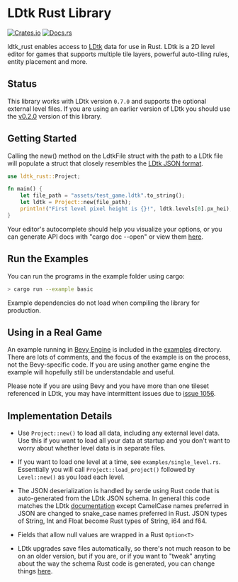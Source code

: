 
# LDtk Rust Library

[![Crates.io](https://img.shields.io/crates/v/ldtk_rust.svg)](https://crates.io/crates/ldtk_rust)
[![Docs.rs](https://docs.rs/ldtk_rust/badge.svg)](https://docs.rs/ldtk_rust)

ldtk_rust enables access to [LDtk](https://ldtk.io) data for use in Rust.
LDtk is a 2D level editor for games that supports multiple tile layers, powerful
auto-tiling rules, entity placement and more.

## Status

This library works with LDtk version `0.7.0` and supports the optional external
level files. If you are using an earlier version of LDtk you should use the 
[v0.2.0](https://github.com/estivate/ldtk_rust/releases/tag/v0.2.0) version
of this library.

## Getting Started

Calling the new() method on the LdtkFile struct with the path to a LDtk file will
populate a struct that closely resembles the [LDtk JSON format](https://ldtk.io/json/).

```rust
use ldtk_rust::Project;

fn main() {
    let file_path = "assets/test_game.ldtk".to_string();
    let ldtk = Project::new(file_path);
    println!("First level pixel height is {}!", ldtk.levels[0].px_hei);
}
```

Your editor's autocomplete should help you visualize your options, or you can generate
API docs with "cargo doc --open" or view them [here](https://docs.rs/ldtk_rust/).

## Run the Examples

You can run the programs in the example folder using cargo:

```bash
> cargo run --example basic
```

Example dependencies do not load when compiling the library for production.

## Using in a Real Game

An example running in [Bevy Engine](https://bevyengine.org/) is included in the [examples](examples/) directory.
There are lots of comments, and the focus of the example is on the process, not the Bevy-specific code. If you
are using another game engine the example will hopefully still be understandable and useful.

Please note if you are using Bevy and you have more than one tileset referenced in LDtk, you may have 
intermittent issues due to [issue 1056](https://github.com/bevyengine/bevy/issues/1056).


## Implementation Details

* Use `Project::new()` to load all data, including any external level data. Use
this if you want to load all your data at startup and you don't want to worry about
whether level data is in separate files.

* If you want to load one level at a time, see `examples/single_level.rs`. Essentially
you will call `Project::load_project()` followed by `Level::new()` as you load each
level.

* The JSON deserialization is handled by serde using Rust code that is auto-generated
from the LDtk JSON schema. In general this code matches the LDtk
[documentation](https://ldtk.io/json/) except CamelCase names preferred in JSON
are changed to snake_case names preferred in Rust. JSON types of String, Int and Float
become Rust types of String, i64 and f64.

* Fields that allow null values are wrapped in a Rust `Option<T>`

* LDtk upgrades save files automatically, so there's not much reason to be on an
older version, but if you are, or if you want to "tweak" anyting about the 
way the schema Rust code is generated, you can change things 
[here](https://github.com/estivate/ldtk_rust/blob/master/src/json_0_7_0.rs).
